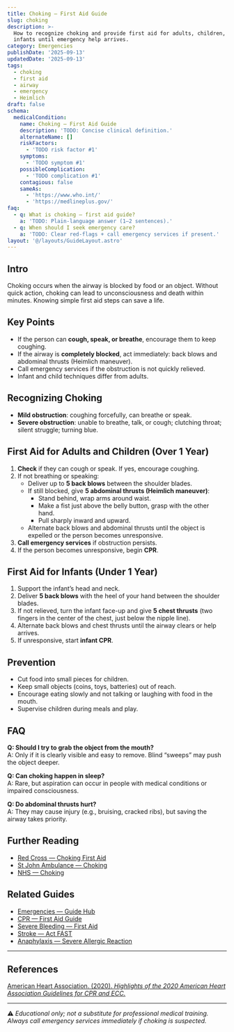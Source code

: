 ```yaml
---
title: Choking — First Aid Guide
slug: choking
description: >-
  How to recognize choking and provide first aid for adults, children, and
  infants until emergency help arrives.
category: Emergencies
publishDate: '2025-09-13'
updatedDate: '2025-09-13'
tags:
  - choking
  - first aid
  - airway
  - emergency
  - Heimlich
draft: false
schema:
  medicalCondition:
    name: Choking — First Aid Guide
    description: 'TODO: Concise clinical definition.'
    alternateName: []
    riskFactors:
      - 'TODO risk factor #1'
    symptoms:
      - 'TODO symptom #1'
    possibleComplication:
      - 'TODO complication #1'
    contagious: false
    sameAs:
      - 'https://www.who.int/'
      - 'https://medlineplus.gov/'
faq:
  - q: What is choking — first aid guide?
    a: 'TODO: Plain-language answer (1–2 sentences).'
  - q: When should I seek emergency care?
    a: 'TODO: Clear red-flags + call emergency services if present.'
layout: '@/layouts/GuideLayout.astro'
---
```

## Intro
Choking occurs when the airway is blocked by food or an object. Without quick action, choking can lead to unconsciousness and death within minutes. Knowing simple first aid steps can save a life.

## Key Points
- If the person can **cough, speak, or breathe**, encourage them to keep coughing.  
- If the airway is **completely blocked**, act immediately: back blows and abdominal thrusts (Heimlich maneuver).  
- Call emergency services if the obstruction is not quickly relieved.  
- Infant and child techniques differ from adults.  

## Recognizing Choking
- **Mild obstruction**: coughing forcefully, can breathe or speak.  
- **Severe obstruction**: unable to breathe, talk, or cough; clutching throat; silent struggle; turning blue.  

## First Aid for Adults and Children (Over 1 Year)
1. **Check** if they can cough or speak. If yes, encourage coughing.  
2. If not breathing or speaking:  
   - Deliver up to **5 back blows** between the shoulder blades.  
   - If still blocked, give **5 abdominal thrusts (Heimlich maneuver)**:  
     - Stand behind, wrap arms around waist.  
     - Make a fist just above the belly button, grasp with the other hand.  
     - Pull sharply inward and upward.  
   - Alternate back blows and abdominal thrusts until the object is expelled or the person becomes unresponsive.  
3. **Call emergency services** if obstruction persists.  
4. If the person becomes unresponsive, begin **CPR**.  

## First Aid for Infants (Under 1 Year)
1. Support the infant’s head and neck.  
2. Deliver **5 back blows** with the heel of your hand between the shoulder blades.  
3. If not relieved, turn the infant face-up and give **5 chest thrusts** (two fingers in the center of the chest, just below the nipple line).  
4. Alternate back blows and chest thrusts until the airway clears or help arrives.  
5. If unresponsive, start **infant CPR**.  

## Prevention
- Cut food into small pieces for children.  
- Keep small objects (coins, toys, batteries) out of reach.  
- Encourage eating slowly and not talking or laughing with food in the mouth.  
- Supervise children during meals and play.  

## FAQ
**Q: Should I try to grab the object from the mouth?**  
A: Only if it is clearly visible and easy to remove. Blind “sweeps” may push the object deeper.  

**Q: Can choking happen in sleep?**  
A: Rare, but aspiration can occur in people with medical conditions or impaired consciousness.  

**Q: Do abdominal thrusts hurt?**  
A: They may cause injury (e.g., bruising, cracked ribs), but saving the airway takes priority.  

## Further Reading
- [Red Cross — Choking First Aid](https://www.redcross.org/take-a-class/first-aid/choking)  
- [St John Ambulance — Choking](https://www.sja.org.uk/get-advice/first-aid-advice/choking/)  
- [NHS — Choking](https://www.nhs.uk/conditions/choking/)  

## Related Guides
- [Emergencies — Guide Hub](/guides/emergencies)  
- [CPR — First Aid Guide](/guides/cpr)  
- [Severe Bleeding — First Aid](/guides/severe-bleeding)  
- [Stroke — Act FAST](/guides/stroke)  
- [Anaphylaxis — Severe Allergic Reaction](/guides/anaphylaxis)  

---

## References
[American Heart Association. (2020). *Highlights of the 2020 American Heart Association Guidelines for CPR and ECC.*](https://cpr.heart.org/)  

---

⚠️ *Educational only; not a substitute for professional medical training. Always call emergency services immediately if choking is suspected.*

